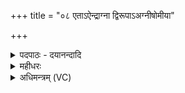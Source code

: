 +++
title = "०८ एताऽऐन्द्राग्ना द्विरूपाऽअग्नीषोमीया"

+++
<details><summary>पदपाठः - दयानन्दादि</summary>

एताः॑। ऐ॒न्द्रा॒ग्नाः। द्वि॒रू॒पा इति॑ द्विऽरू॒पाः। अ॒ग्नी॒षो॒मीयाः॑। वा॒म॒नाः। अ॒न॒ड्वाहः॑। आ॒ग्ना॒वै॒ष्ण॒वाः। व॒शा। मै॒त्रा॒व॒रु॒ण्यः᳕। अ॒न्यत॑एन्य॒ इत्य॒न्यतः॑ऽएन्यः। मै॒त्र्यः᳖। ८।
</details>

<details><summary>महीधरः</summary>

म० कृष्णग्रीवा आग्नेयास्त्रयः अष्टमे । बभ्रवः कपिलवर्णास्त्रयः सौम्याः सोमदेवत्याः अष्टमे । श्वेतास्त्रयः वायव्याः वायुदेवत्याः अष्टमे । अविज्ञाताः चिह्न विशेषेणाज्ञातास्त्रयः अदितिदेवत्याः अष्टमे । अथ नवमे । सरूपाः धातृदेवत्याः नवमे । वत्सतर्यः देवपत्नीदेवत्यास्तिस्रः नवमे ॥ ९ ॥  
दशमी।
</details>

<details><summary>अधिमन्त्रम् (VC)</summary>

- इन्द्राग्न्यादयो देवताः
- प्रजापतिर्ऋषिः
- स्वराड्बृहती
- मध्यमः
</details>